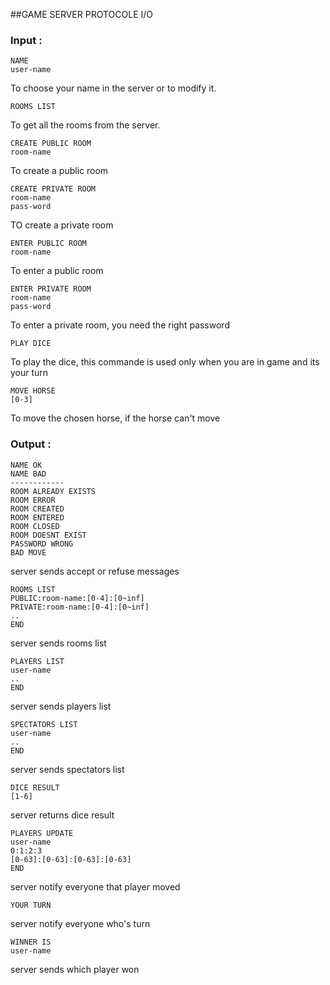 ##GAME SERVER PROTOCOLE I/O
### Input :
	NAME
	user-name
To choose your name in the server or to modify it.

	ROOMS LIST

To get all the rooms from the server.

	CREATE PUBLIC ROOM
	room-name

To create a public room

	CREATE PRIVATE ROOM
	room-name
	pass-word
	
TO create a private room

	ENTER PUBLIC ROOM
	room-name

To enter a public room

	ENTER PRIVATE ROOM
	room-name
	pass-word

To enter a private room, you need the right password

	PLAY DICE

To play the dice, this commande is used only when you are in game and its your turn

	MOVE HORSE
	[0-3]

To move the chosen horse, if the horse can't move
### Output :


	NAME OK
	NAME BAD
	------------
	ROOM ALREADY EXISTS
	ROOM ERROR
	ROOM CREATED
	ROOM ENTERED
	ROOM CLOSED
	ROOM DOESNT EXIST
	PASSWORD WRONG
	BAD MOVE

server sends accept or refuse messages 

	ROOMS LIST
	PUBLIC:room-name:[0-4]:[0~inf]
	PRIVATE:room-name:[0-4]:[0~inf]
	..
	END

server sends rooms list

	PLAYERS LIST
	user-name
	..
	END

server sends players list

	SPECTATORS LIST
	user-name
	..
	END
	
server sends spectators list

	DICE RESULT
	[1-6]

server returns dice result

	PLAYERS UPDATE
	user-name
	0:1:2:3
	[0-63]:[0-63]:[0-63]:[0-63]
	END

server notify everyone that player moved

	YOUR TURN

server notify everyone who's turn
	
	WINNER IS
	user-name

server sends which player won
